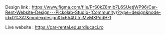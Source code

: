 Design link : https://www.figma.com/file/PrS0kZ8mIb7L6SUetjWP96/Car-Rent-Website-Design---Pickolab-Studio-(Community)?type=design&node-id=0%3A1&mode=design&t=6h4UItniMvMXPddH-1

Live website : https://car-rental.eduardlucaci.ro
